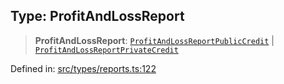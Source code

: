 
## Type: ProfitAndLossReport

> **ProfitAndLossReport**: [`ProfitAndLossReportPublicCredit`](#type-profitandlossreportpubliccredit) \| [`ProfitAndLossReportPrivateCredit`](#type-profitandlossreportprivatecredit)

Defined in: [src/types/reports.ts:122](https://github.com/centrifuge/sdk/blob/53d114090a2f30046959761b9bf8f6f2a6b15867/src/types/reports.ts#L122)
